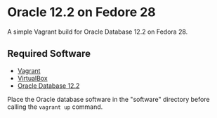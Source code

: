 # Oracle 12.2 on Fedore 28

A simple Vagrant build for Oracle Database 12.2 on Fedora 28.

## Required Software

* [Vagrant](https://www.vagrantup.com/downloads.html)
* [VirtualBox](https://www.virtualbox.org/wiki/Downloads)
* [Oracle Database 12.2](http://www.oracle.com/technetwork/database/enterprise-edition/downloads/oracle12c-linux-12201-3608234.html)

Place the Oracle database software in the "software" directory before calling the `vagrant up` command.
